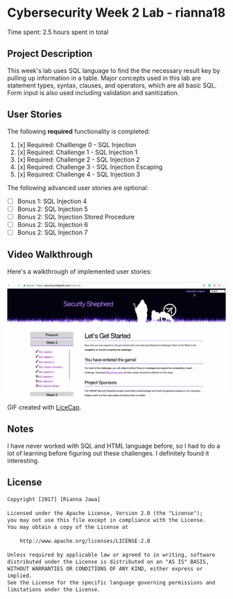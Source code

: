 # Cybersecurity Week 2 Lab - rianna18

Time spent: 2.5 hours spent in total

## Project Description

This week's lab uses SQL language to find the the necessary result key by pulling up information in a table.
Major concepts used in this lab are statement types, syntax, clauses, and operators, which are all basic SQL. Form input is also used including validation and sanitization.

## User Stories

The following **required** functionality is completed:

1. [x]  Required: Challlenge 0 - SQL Injection 
2. [x]  Required: Challenge 1 - SQL Injection 1
3. [x]  Required: Challenge 2 - SQL Injection 2
4. [x]  Required: Challenge 3 - SQL Injection Escaping
5. [x]  Required: Challenge 4 - SQL Injection 3

The following advanced user stories are optional:

* [ ]  Bonus 1: SQL Injection 4
* [ ]  Bonus 2: SQL Injection 5
* [ ]  Bonus 2: SQL Injection Stored Procedure
* [ ]  Bonus 2: SQL Injection 6
* [ ]  Bonus 2: SQL Injection 7

## Video Walkthrough

Here's a walkthrough of implemented user stories:

<img src='Week2Lab.gif' width='' alt='Video Walkthrough' />

GIF created with [LiceCap](http://www.cockos.com/licecap/).

## Notes

I have never worked with SQL and HTML language before, so I had to do a lot of learning before figuring out these challenges. I definitely found it interesting.

## License

    Copyright [2017] [Rianna Jawa]

    Licensed under the Apache License, Version 2.0 (the "License");
    you may not use this file except in compliance with the License.
    You may obtain a copy of the License at

        http://www.apache.org/licenses/LICENSE-2.0

    Unless required by applicable law or agreed to in writing, software
    distributed under the License is distributed on an "AS IS" BASIS,
    WITHOUT WARRANTIES OR CONDITIONS OF ANY KIND, either express or implied.
    See the License for the specific language governing permissions and
    limitations under the License.
